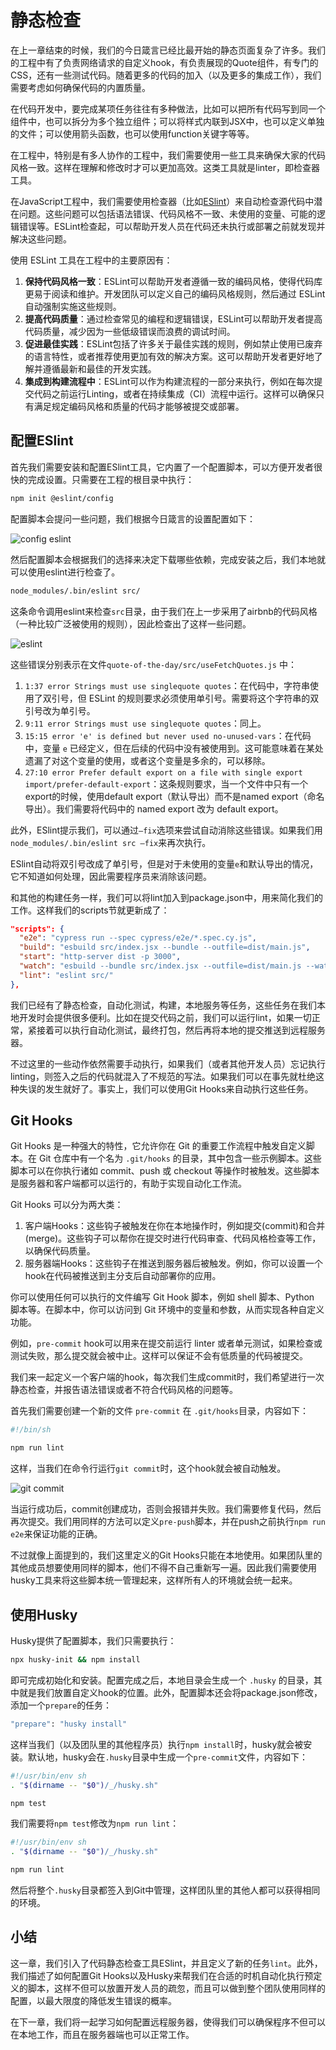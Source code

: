 # 静态检查

在上一章结束的时候，我们的今日箴言已经比最开始的静态页面复杂了许多。我们的工程中有了负责网络请求的自定义hook，有负责展现的Quote组件，有专门的CSS，还有一些测试代码。随着更多的代码的加入（以及更多的集成工作），我们需要考虑如何确保代码的内置质量。

在代码开发中，要完成某项任务往往有多种做法，比如可以把所有代码写到同一个组件中，也可以拆分为多个独立组件；可以将样式内联到JSX中，也可以定义单独的文件；可以使用箭头函数，也可以使用function关键字等等。

在工程中，特别是有多人协作的工程中，我们需要使用一些工具来确保大家的代码风格一致。这样在理解和修改时才可以更加高效。这类工具就是linter，即检查器工具。

在JavaScript工程中，我们需要使用检查器（比如[ESlint](https://eslint.org/)）来自动检查源代码中潜在问题。这些问题可以包括语法错误、代码风格不一致、未使用的变量、可能的逻辑错误等。ESLint检查起，可以帮助开发人员在代码还未执行或部署之前就发现并解决这些问题。

使用 ESLint 工具在工程中的主要原因有：

1. **保持代码风格一致**：ESLint可以帮助开发者遵循一致的编码风格，使得代码库更易于阅读和维护。开发团队可以定义自己的编码风格规则，然后通过 ESLint 自动强制实施这些规则。
2. **提高代码质量**：通过检查常见的编程和逻辑错误，ESLint可以帮助开发者提高代码质量，减少因为一些低级错误而浪费的调试时间。
3. **促进最佳实践**：ESLint包括了许多关于最佳实践的规则，例如禁止使用已废弃的语言特性，或者推荐使用更加有效的解决方案。这可以帮助开发者更好地了解并遵循最新和最佳的开发实践。
4. **集成到构建流程中**：ESLint可以作为构建流程的一部分来执行，例如在每次提交代码之前运行Linting，或者在持续集成（CI）流程中运行。这样可以确保只有满足规定编码风格和质量的代码才能够被提交或部署。

## 配置ESlint

首先我们需要安装和配置ESlint工具，它内置了一个配置脚本，可以方便开发者很快的完成设置。只需要在工程的根目录中执行：

```bash
npm init @eslint/config
```

配置脚本会提问一些问题，我们根据今日箴言的设置配置如下：

![config eslint](ch7/init-eslint.png)

然后配置脚本会根据我们的选择来决定下载哪些依赖，完成安装之后，我们本地就可以使用eslint进行检查了。

```bash
node_modules/.bin/eslint src/
```

这条命令调用eslint来检查`src`目录，由于我们在上一步采用了airbnb的代码风格（一种比较广泛被使用的规则），因此检查出了这样一些问题。

![eslint](ch7/eslint.png)

这些错误分别表示在文件`quote-of-the-day/src/useFetchQuotes.js` 中：

1. `1:37 error Strings must use singlequote quotes`：在代码中，字符串使用了双引号，但 ESLint 的规则要求必须使用单引号。需要将这个字符串的双引号改为单引号。
2. `9:11 error Strings must use singlequote quotes`：同上。
3. `15:15 error 'e' is defined but never used no-unused-vars`：在代码中，变量 `e` 已经定义，但在后续的代码中没有被使用到。这可能意味着在某处遗漏了对这个变量的使用，或者这个变量是多余的，可以移除。
4. `27:10 error Prefer default export on a file with single export import/prefer-default-export`：这条规则要求，当一个文件中只有一个export的时候，使用default export（默认导出）而不是named export（命名导出）。我们需要将代码中的 named export 改为 default export。

此外，ESlint提示我们，可以通过`—fix`选项来尝试自动消除这些错误。如果我们用`node_modules/.bin/eslint src —fix`来再次执行。

ESlint自动将双引号改成了单引号，但是对于未使用的变量`e`和默认导出的情况，它不知道如何处理，因此需要程序员来消除该问题。

和其他的构建任务一样，我们可以将lint加入到package.json中，用来简化我们的工作。这样我们的scripts节就更新成了：

```json
"scripts": {
  "e2e": "cypress run --spec cypress/e2e/*.spec.cy.js",
  "build": "esbuild src/index.jsx --bundle --outfile=dist/main.js",
  "start": "http-server dist -p 3000",
  "watch": "esbuild --bundle src/index.jsx --outfile=dist/main.js --watch",
  "lint": "eslint src/"
},
```

我们已经有了静态检查，自动化测试，构建，本地服务等任务，这些任务在我们本地开发时会提供很多便利。比如在提交代码之前，我们可以运行lint，如果一切正常，紧接着可以执行自动化测试，最终打包，然后再将本地的提交推送到远程服务器。

不过这里的一些动作依然需要手动执行，如果我们（或者其他开发人员）忘记执行linting，则签入之后的代码就混入了不规范的写法。如果我们可以在事先就杜绝这种失误的发生就好了。事实上，我们可以使用Git Hooks来自动执行这些任务。

## Git Hooks

Git Hooks 是一种强大的特性，它允许你在 Git 的重要工作流程中触发自定义脚本。在 Git 仓库中有一个名为 `.git/hooks` 的目录，其中包含一些示例脚本。这些脚本可以在你执行诸如 commit、push 或 checkout 等操作时被触发。这些脚本是服务器和客户端都可以运行的，有助于实现自动化工作流。

Git Hooks 可以分为两大类：

1. 客户端Hooks：这些钩子被触发在你在本地操作时，例如提交(commit)和合并(merge)。这些钩子可以帮你在提交时进行代码审查、代码风格检查等工作，以确保代码质量。
2. 服务器端Hooks：这些钩子在推送到服务器后被触发。例如，你可以设置一个hook在代码被推送到主分支后自动部署你的应用。

你可以使用任何可以执行的文件编写 Git Hook 脚本，例如 shell 脚本、Python 脚本等。在脚本中，你可以访问到 Git 环境中的变量和参数，从而实现各种自定义功能。

例如，`pre-commit` hook可以用来在提交前运行 linter 或者单元测试，如果检查或测试失败，那么提交就会被中止。这样可以保证不会有低质量的代码被提交。

我们来一起定义一个客户端的hook，每次我们生成commit时，我们希望进行一次静态检查，并报告语法错误或者不符合代码风格的问题等。

首先我们需要创建一个新的文件 `pre-commit` 在 `.git/hooks`目录，内容如下：

```bash
#!/bin/sh

npm run lint
```

这样，当我们在命令行运行`git commit`时，这个hook就会被自动触发。

![git commit](ch7/pre-commit.png)

当运行成功后，commit创建成功，否则会报错并失败。我们需要修复代码，然后再次提交。我们用同样的方法可以定义`pre-push`脚本，并在push之前执行`npm run e2e`来保证功能的正确。

不过就像上面提到的，我们这里定义的Git Hooks只能在本地使用。如果团队里的其他成员想要使用同样的脚本，他们不得不自己重新写一遍。因此我们需要使用husky工具来将这些脚本统一管理起来，这样所有人的环境就会统一起来。

## 使用Husky

Husky提供了配置脚本，我们只需要执行：

```bash
npx husky-init && npm install
```

即可完成初始化和安装。配置完成之后，本地目录会生成一个 `.husky` 的目录，其中就是我们放置自定义hook的位置。此外，配置脚本还会将package.json修改，添加一个`prepare`的任务：

```bash
"prepare": "husky install"
```

这样当我们（以及团队里的其他程序员）执行`npm install`时，husky就会被安装。默认地，husky会在`.husky`目录中生成一个`pre-commit`文件，内容如下：

```bash
#!/usr/bin/env sh
. "$(dirname -- "$0")/_/husky.sh"

npm test
```

我们需要将`npm test`修改为`npm run lint`：

```bash
#!/usr/bin/env sh
. "$(dirname -- "$0")/_/husky.sh"

npm run lint
```

然后将整个`.husky`目录都签入到Git中管理，这样团队里的其他人都可以获得相同的环境。

## 小结

这一章，我们引入了代码静态检查工具ESlint，并且定义了新的任务`lint`。此外，我们描述了如何配置Git Hooks以及Husky来帮我们在合适的时机自动化执行预定义的脚本，这样不但可以放置开发人员的疏忽，而且可以做到整个团队使用同样的配置，以最大限度的降低发生错误的概率。

在下一章，我们将一起学习如何配置远程服务器，使得我们可以确保程序不但可以在本地工作，而且在服务器端也可以正常工作。